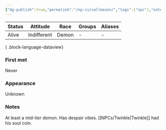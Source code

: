 ```yaml
---
{"dg-publish":true,"permalink":"/np-cs/vallmozon/","tags":["npc"],"noteIcon":"npc","created":"2023-12-30T13:25:24.577+01:00","updated":"2024-01-08T23:27:40.739+01:00"}
---
```


| Status | Attitude    | Race  | Groups | Aliases |
| ------ | ----------- | ----- | ------ | ------- |
| Alive  | Indifferent | Demon | \-     | \-      |

{ .block-language-dataview}
### First met
Never
### Appearance
Unknown
### Notes
At least a mid-tier demon. Has despair vibes. [[NPCs/Twinkle\|Twinkle]] had his soul coin.